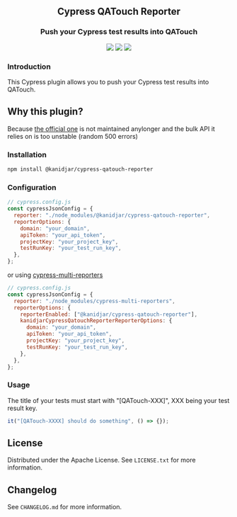 <h2 align="center">Cypress QATouch Reporter</h2>
<h3 align="center">
Push your Cypress test results into QATouch
</h3>

<div align="center">
<a href="https://github.com/kanidjar/cypress-qatouch-reporter/actions/workflows/build.yaml"><img src="https://github.com/kanidjar/cypress-qatouch-reporter/actions/workflows/build.yaml/badge.svg?branch=main" /></a>
<a href="https://github.com/kanidjar/cypress-qatouch-reporter/actions/workflows/test.yaml"><img src="https://github.com/kanidjar/cypress-qatouch-reporter/actions/workflows/test.yaml/badge.svg?branch=main" /></a>
<a href="https://github.com/kanidjar/cypress-qatouch-reporter/actions/workflows/lint.yaml"><img src="https://github.com/kanidjar/cypress-qatouch-reporter/actions/workflows/lint.yaml/badge.svg?branch=main" /></a>
</div>

### Introduction

This Cypress plugin allows you to push your Cypress test results into QATouch.

## Why this plugin?

Because [the official one](https://www.npmjs.com/package/cypress-qatouch-reporter) is not maintained anylonger and the bulk API it relies on is too unstable (random 500 errors)

### Installation

```sh
npm install @kanidjar/cypress-qatouch-reporter
```

### Configuration

```javascript
// cypress.config.js
const cypressJsonConfig = {
  reporter: "./node_modules/@kanidjar/cypress-qatouch-reporter",
  reporterOptions: {
    domain: "your_domain",
    apiToken: "your_api_token",
    projectKey: "your_project_key",
    testRunKey: "your_test_run_key",
  },
};
```

or using [cypress-multi-reporters](https://github.com/you54f/cypress-multi-reporters)

```javascript
// cypress.config.js
const cypressJsonConfig = {
  reporter: "./node_modules/cypress-multi-reporters",
  reporterOptions: {
    reporterEnabled: ["@kanidjar/cypress-qatouch-reporter"],
    kanidjarCypressQatouchReporterReporterOptions: {
      domain: "your_domain",
      apiToken: "your_api_token",
      projectKey: "your_project_key",
      testRunKey: "your_test_run_key",
    },
  },
};
```

### Usage

The title of your tests must start with "[QATouch-XXX]", XXX being your test result key.

```javascript
it("[QATouch-XXXX] should do something", () => {});
```

## License

Distributed under the Apache License. See `LICENSE.txt` for more information.

## Changelog

See `CHANGELOG.md` for more information.
